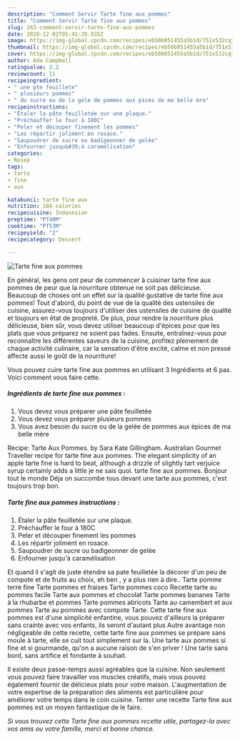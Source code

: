 ```yaml
---
description: "Comment Servir Tarte fine aux pommes"
title: "Comment Servir Tarte fine aux pommes"
slug: 263-comment-servir-tarte-fine-aux-pommes
date: 2020-12-02T05:41:28.935Z
image: https://img-global.cpcdn.com/recipes/eb50b051455a5b1d/751x532cq70/tarte-fine-aux-pommes-photo-principale-de-la-recette.jpg
thumbnail: https://img-global.cpcdn.com/recipes/eb50b051455a5b1d/751x532cq70/tarte-fine-aux-pommes-photo-principale-de-la-recette.jpg
cover: https://img-global.cpcdn.com/recipes/eb50b051455a5b1d/751x532cq70/tarte-fine-aux-pommes-photo-principale-de-la-recette.jpg
author: Ada Campbell
ratingvalue: 3.2
reviewcount: 11
recipeingredient:
- " une pte feuillete"
- " plusieurs pommes"
- " du sucre ou de la gele de pommes aux pices de ma belle mre"
recipeinstructions:
- "Étaler la pâte feuilletée sur une plaque."
- "Préchauffer le four à 180C"
- "Peler et découper finement les pommes"
- "Les répartir joliment en rosace."
- "Saupoudrer de sucre ou badigeonner de gelée"
- "Enfourner jusqu&#39;à caramélisation"
categories:
- Resep
tags:
- tarte
- fine
- aux

katakunci: tarte fine aux 
nutrition: 184 calories
recipecuisine: Indonesian
preptime: "PT40M"
cooktime: "PT53M"
recipeyield: "2"
recipecategory: Dessert

---
```



![Tarte fine aux pommes](https://img-global.cpcdn.com/recipes/eb50b051455a5b1d/751x532cq70/tarte-fine-aux-pommes-photo-principale-de-la-recette.jpg)

En général, les gens ont peur de commencer à cuisiner tarte fine aux pommes de peur que la nourriture obtenue ne soit pas délicieuse. Beaucoup de choses ont un effet sur la qualité gustative de tarte fine aux pommes! Tout d'abord, du point de vue de la qualité des ustensiles de cuisine, assurez-vous toujours d'utiliser des ustensiles de cuisine de qualité et toujours en état de propreté. De plus, pour rendre la nourriture plus délicieuse, bien sûr, vous devez utiliser beaucoup d'épices pour que les plats que vous préparez ne soient pas fades. Ensuite, entraînez-vous pour reconnaître les différentes saveurs de la cuisine, profitez pleinement de chaque activité culinaire, car la sensation d'être excité, calme et non pressé affecte aussi le goût de la nourriture!

<!--inarticleads1-->

Vous pouvez cuire tarte fine aux pommes en utilisant 3 Ingrédients et 6 pas. Voici comment vous faire cette.

##### Ingrédients de tarte fine aux pommes :

1. Vous devez vous préparer  une pâte feuilletée
1. Vous devez vous préparer  plusieurs pommes
1. Vous avez besoin  du sucre ou de la gelée de pommes aux épices de ma belle mère


Recipe: Tarte Aux Pommes. by Sara Kate Gillingham. Australian Gourmet Traveller recipe for tarte fine aux pommes. The elegant simplicity of an apple tarte fine is hard to beat, although a drizzle of slightly tart verjuice syrup certainly adds a little je ne sais quoi. tarte fine aux pommes. Bonjour tout le monde Déja on succombe tous devant une tarte aux pommes, c&#39;est toujours trop bon. 

<!--inarticleads2-->

##### Tarte fine aux pommes instructions :

1. Étaler la pâte feuilletée sur une plaque.
1. Préchauffer le four à 180C
1. Peler et découper finement les pommes
1. Les répartir joliment en rosace.
1. Saupoudrer de sucre ou badigeonner de gelée
1. Enfourner jusqu&#39;à caramélisation


Et quand il s&#39;agit de juste étendre sa pate feuilletée la décorer d&#39;un peu de compote et de fruits au choix, eh ben , y a plus rien à dire.. Tarte pomme terre fine Tarte pommes et fraises Tarte pommes coco Recette tarte au pommes facile Tarte aux pommes et chocolat Tarte pommes bananes Tarte à la rhubarbe et pommes Tarte pommes abricots Tarte au camembert et aux pommes Tarte au pommes avec compote Tarte. Cette tarte fine aux pommes est d&#39;une simplicité enfantine, vous pouvez d&#39;ailleurs la préparer sans crainte avec vos enfants, ils seront d&#39;autant plus Autre avantage non négligeable de cette recette, cette tarte fine aux pommes se prépare sans moule à tarte, elle se cuit tout simplement sur la. Une tarte aux pommes si fine et si gourmande, qu&#39;on a aucune raison de s&#39;en priver ! Une tarte sans bord, sans artifice et fondante à souhait. 

<!--inarticleads1-->

<p>
Il existe deux passe-temps aussi agréables que la cuisine. Non seulement vous pouvez faire travailler vos muscles créatifs, mais vous pouvez également fournir de délicieux plats pour votre maison. L'augmentation de votre expertise de la préparation des aliments est particulière pour améliorer votre temps dans le coin cuisine. Tenter une recette Tarte fine aux pommes est un moyen fantastique de le faire.
</p>

<p>
<i>Si vous trouvez cette Tarte fine aux pommes recette utile, partagez-la avec vos amis ou votre famille, merci et bonne chance.</i>
</p>
